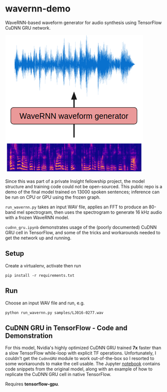 # wavernn-demo
WaveRNN-based waveform generator for audio synthesis using TensorFlow CuDNN GRU network.

![Model](img/pipeline.png)

Since this was part of a private Insight fellowship project, the model
structure and training code could not be open-sourced. This public repo is a
demo of the final model trained on 13000 spoken sentences; inference can be run
on CPU or GPU using the frozen graph.

`run_wavernn.py` takes an input WAV file, applies an FFT to produce an 80-band
mel spectrogram, then uses the spectrogram to generate 16 kHz audio with a
frozen WaveRNN model.

`cudnn_gru.ipynb` demonstrates usage of the (poorly documented) CuDNN GRU cell
in TensorFlow, and some of the tricks and workarounds needed to get the network
up and running.

## Setup
Create a virtualenv, activate then run
```
pip install -r requirements.txt
```

## Run
Choose an input WAV file and run, e.g.
```
python run_wavernn.py samples/LJ016-0277.wav
```

## CuDNN GRU in TensorFlow - Code and Demonstration
For this model, Nvidia's highly optimized CuDNN GRU trained __7x__ faster
than a slow TensorFlow while-loop with explicit TF operations. Unfortunately,
I couldn't get the `CudnnGRU` module to work out-of-the-box so I resorted to
some workarounds to make the cell usable. The Jupyter
[notebook](cudnn_gru.ipynb) contains code snippets from the original model,
along with an example of how to replicate the CuDNN GRU cell in native
TensorFlow.

Requires __tensorflow-gpu__.
